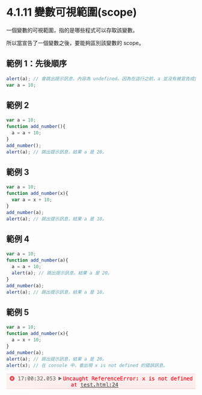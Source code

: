 # 4.1.11 變數可視範圍\(scope\)

一個變數的可視範圍，指的是哪些程式可以存取該變數。

所以當宣告了一個變數之後，要能夠區別該變數的 scope。

## 範例 1：先後順序

```js
alert(a); // 會跳出提示訊息，內容為 undefined。因為在這行之前，a 並沒有被宣告成變數過。
var a = 10;
```

## 範例 2

```js
var a = 10;
function add_number(){
  a = a + 10;
}
add_number();
alert(a); // 跳出提示訊息，結果 a 是 20。
```

## 範例 3

```js
var a = 10;
function add_number(x){
  var a = x + 10;
}
add_number(a);
alert(a); // 跳出提示訊息，結果 a 是 10。
```

## 範例 4

```js
var a = 10;
function add_number(a){
  a = a + 10;
  alert(a); // 跳出提示訊息，結果 a 是 20。
}
add_number(a);
alert(a); // 跳出提示訊息，結果 a 是 10。
```

## 範例 5

```js
var a = 10;
function add_number(x){
  a = x + 10;
}
add_number(a);
alert(a); // 跳出提示訊息，結果 a 是 20。
alert(x); // 在 console 中，會出現 x is not defined 的錯誤訊息。
```

![](/assets/x_not_defined.png)

